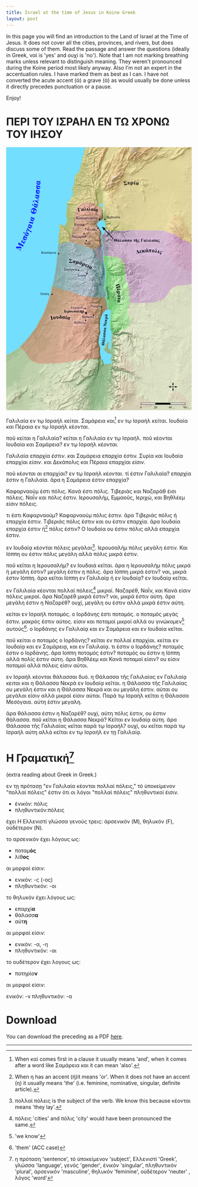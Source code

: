 ```yaml
---
title: Israel at the time of Jesus in Koine Greek
layout: post
---
```


In this page you will find an introduction to the Land of Israel at the Time of Jesus. It does not cover all the cities, provinces, and rivers, but does discuss some of them. Read the passage and answer the questions (ideally in Greek, ναί is 'yes' and ουχί is 'no'). Note that I am not marking breathing marks unless relevant to distinguish meaning. They weren't pronounced during the Koine period most likely anyway. Also I'm not an expert in the accentuation rules. I have marked them as best as I can. I have not converted the acute accent (ά) a grave (ὰ) as would usually be done unless it directly precedes punctuation or a pause.

Enjoy!

# ΠΕΡΙ ΤΟΥ ΙΣΡΑΗΛ ΕΝ ΤΩ ΧΡΟΝΩ ΤΟΥ ΙΗΣΟΥ


![](/assets/images/Koine-Israel-at-the-time-of-Jesus.png)

Γαλιλαία εν τῳ Ισραήλ κεί*ται*. Σαμάρεια και[^also] εν τῳ Ισραήλ κείται. Ιουδαία και Πέραια εν τῳ Ισραήλ κέ*ονται*. 

ποῦ κεί*ται* η Γαλιλαία? κείται η Γαλιλαία εν τῳ Ισραήλ. ποῦ κέονται Ιουδαία και Σαμάρεια? εν τῳ Ισραήλ κέ*ονται*.

Γαλιλαἰα επαρχία *έστιν*. και Σαμάρεια επαρχία έστιν. Συρία και Ιουδαία επαρχίαι *είσιν*. και Δεκάπολις και Πέραια επαρχίαι *είσιν*.  

ποῦ κέ*ονται* αι επαρχίαι? εν τῳ Ισραήλ κέ*ονται*. τί έστιν Γαλιλαία? επαρχία έστιν η Γαλιλαία. ᾶρα η Σαμάρεια έστιν επαρχία? 

Καφαρναούμ έστι πόλις. Κανά έστι πόλις. Τιβεριάς και Ναζαράθ έισι πόλεις. Ναΐν και πόλις έστιν. Ιερουσαλήμ, Εμμαοῦς, Ιεριχώ, και Βηθλέεμ είσιν πόλεις. 

τι έστι Καφαρναούμ? Καφαρναούμ πόλις έστιν. ᾶρα Τιβεριάς πόλις ή επαρχία έστιν. Τιβεριάς πόλις έστιν και ου έστιν επαρχία. ᾶρα Ιουδαία επαρχία έστιν ή[^or] πόλις έστιν? Ο Ιουδαία ου έστιν πόλις αλλά επαρχία έστιν. 

εν Ιουδαίᾳ κέ*ονται* πόλεις μεγάλαι[^pluralsub]. Ιερουσαλήμ πόλις μεγάλη έστιν. Και Ιόππη ου έστιν πόλις μεγάλη αλλά πόλις μικρά έστιν. 

ποῦ κεῖται η Ιερουσαλήμ? εν Ιουδαιά κεῖται. ᾶρα η Ιερουσαλήμ πόλις μικρά ή μεγάλη έστιν? μεγάλη έστιν η πόλις. ᾶρα Ιόππη μικρά έστιν? ναι, μικρά έστιν Ιόππη. ᾶρα κεῖται Ιόππη εν Γαλιλαίᾳ ή εν Ιουδαίᾳ? εν Ιουδαίᾳ κεῖται. 

εν Γαλιλαία κέονται πολλαἰ πόλεις[^thesame] μικραί. Ναζαρέθ, Ναΐν, και Κανά είσιν πόλεις μικραί. ᾶρα Ναζαρέθ μικρά έστιν? ναι, μικρά έστιν αύτη. ᾶρα μεγάλη έστιν η Ναζαρέθ? ουχί, μεγάλη ου έστιν αλλἀ μικρά έστιν αύτη.

κείται εν Ισραήλ ποταμός. ο Ιορδάνης έστι ποταμός. ο ποταμός μεγάς έστιν. μακρός έστιν αύτος. είσιν και ποταμοί μικροί αλλά ου γινώκομεν[^weknow] αυτούς[^them]. ο Ιορδάνης εν Γαλιλαίᾳ και εν Σαμάρεια και εν Ιουδαία κεῖται.

ποῦ κείται ο ποταμός ο Ιορδάνης? κεῖται εν πολλαί επαρχίαι. κείται εν Ιουδαίᾳ και εν Σαμάρειᾳ, και εν Γαλιλαίᾳ. τι έστιν ο Ιορδάνης? ποταμός έστιν ο Ιορδάνης. ᾶρα Ιοππη ποταμός έστιν? ποταμός ου έστιν η Ιόππη αλλά πολίς έστιν αύτη. ᾶρα Βηθλέεμ και Κανά ποταμοί είσιν? ου είσιν ποταμοί αλλά πόλεις είσιν αύτοι.

εν Ισραήλ κέονται θάλασσαι δυό. η Θάλασσα τῆς Γαλιλαίας εν Γαλιλαίᾳ κειται και η Θάλασσα Νεκρά εν Ιουδαίᾳ κεῖται. η Θάλασσα τῆς Γαλιλαίας ου μεγάλη έστιν και η Θάλασσα Νεκρά και ου μεγάλη έστιν. αύται ου μεγάλαι είσιν αλλά μικραί είσιν αύται. Παρά τῳ Ισραήλ κεῖται η Θάλασσα Μεσόγαια. αύτη έστιν μεγαλη.

ᾶρα θάλασσα έστιν η Ναζαρέθ? ουχί, αύτη πόλις έστιν, ου έστιν θάλασσα. ποῦ κεῖται η Θάλασσα Νεκρά? Κεῖται εν Ιουδαίᾳ αύτη. ᾶρα Θάλασσα τῆς Γαλιλαίας κεῖται παρά τῳ Ισραήλ? ουχί, ου κεῖται παρά τῳ Ισραήλ αύτη αλλά κεῖται εν τῳ Ισραήλ εν τῃ Γαλιλαίᾳ.


# Η Γραματική[^grammarvocab]

(extra reading about Greek in Greek.)

εν τῃ πρότασῃ "εν Γαλιλαία κέονται πολλαἰ πόλεις," τό ὑποκείμενον "πολλαί πόλεις" έστιν ότι οι λόγοι "πολλαί πόλεις" πληθυντικοί έισιν.

* ἑνικόν: πόλις
* πληθυντικόν:πόλεις
  
έχει Η Ελλενιστί γλώσσα γενούς τρεις: ἀρσενικόν (M), θηλυκόν (F), οὐδέτερον (N). 

το αρσενικόν έχει λόγους ως:

* ποταμ**ός**
* λίθ**ος**

αι μορφαί είσιν:
* ενικόν: -ς (-ος)
* πληθυντικόν: -οι

το θηλυκόν έχει λόγους ως:

* επαρχί**α**
* θάλασσ**α**
* αύτ**η**

αι μορφαί είσιν:

* ενικόν: -α, -η
* πληθυντικόν: -αι 


το ουδέτερον έχει λογους ως:

* ποτηρίο**ν**
  
αι μορφαί είσιν:

ενικόν: -ν
πληθυντικόν: -α








# Download

You can download the preceding as a PDF [here](/assets/Koine-Israel-at-the-time-of-Jesus.pdf).

---

[^weknow]: 'we know'
[^them]: 'them' (ACC case)
[^also]: When καἰ comes first in a clause it usually means 'and', when it comes after a word like Σαμάρεια και it can mean 'also'.
[^or]: When η has an accent (ή)it means 'or'. When it does not have an accent (η) it usually means 'the' (i.e. feminine, nominative, singular, definite article).
[^thesame]: πόλεις 'cities' and πόλις 'city' would have been pronounced the same.
[^pluralsub]: πολλαί πόλεις is the subject of the verb. We know this because κέονται means 'they lay'.
[^grammarvocab]: η πρόταση 'sentence', τό ὑποκείμενον 'subject', Ελλενιστί 'Greek', γλώσσα 'language', γενός 'gender', ἑνικόν 'singular', πληθυντικόν 'plural', ἀρσενικόν 'masculine', θηλυκόν 'feminine', οὐδέτερον 'neuter' , λόγος 'word'